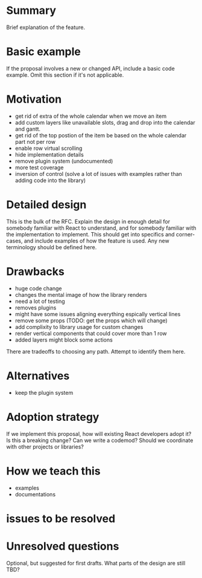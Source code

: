 # Summary

Brief explanation of the feature.

# Basic example

If the proposal involves a new or changed API, include a basic code example.
Omit this section if it's not applicable.

# Motivation

- get rid of extra of the whole calendar when we move an item
- add custom layers like unavailable slots, drag and drop into the calendar and gantt.
- get rid of the top postion of the item be based on the whole calendar part not per row
- enable row virtual scrolling
- hide implementation details
- remove plugin system (undocumented)
- more test coverage 
- inversion of control (solve a lot of issues with examples rather than adding code into the library)

# Detailed design

This is the bulk of the RFC. Explain the design in enough detail for somebody
familiar with React to understand, and for somebody familiar with the
implementation to implement. This should get into specifics and corner-cases,
and include examples of how the feature is used. Any new terminology should be
defined here.

# Drawbacks

- huge code change
- changes the mental image of how the library renders
- need a lot of testing
- removes plugins
- might have some issues aligning everything espically vertical lines
- remove some props (TODO: get the props which will change)
- add complixity to library usage for custom changes
- render vertical components that could cover more than 1 row
- added layers might block some actions

There are tradeoffs to choosing any path. Attempt to identify them here.

# Alternatives

- keep the plugin system

# Adoption strategy

If we implement this proposal, how will existing React developers adopt it? Is
this a breaking change? Can we write a codemod? Should we coordinate with
other projects or libraries?

# How we teach this

- examples
- documentations

# issues to be resolved


# Unresolved questions

Optional, but suggested for first drafts. What parts of the design are still
TBD?